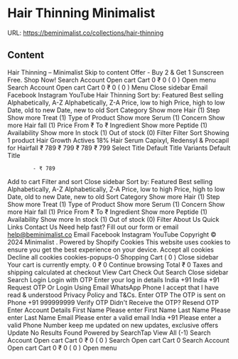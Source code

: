 # Hair Thinning  Minimalist

URL: https://beminimalist.co/collections/hair-thinning

## Content

Hair Thinning – Minimalist
Skip to content
Offer - Buy 2 & Get 1 Sunscreen Free. Shop Now!
Search
Account
Open cart
Cart
0
₹ 0
(
0
)
Open menu
Search
Account
Open cart
Cart
0
₹ 0
(
0
)
Menu
Close sidebar
Email
Facebook
Instagram
YouTube
Hair Thinning
Sort by:
Featured
Best selling
Alphabetically, A-Z
Alphabetically, Z-A
Price, low to high
Price, high to low
Date, old to new
Date, new to old
Sort
Category
Show more
Hair (1)
Step
Show more
Treat (1)
Type of Product
Show more
Serum (1)
Concern
Show more
Hair fall (1)
Price
From
₹
To
₹
Ingredient
Show more
Peptide (1)
Availability
Show more
In stock (1)
Out of stock (0)
Filter
Filter
Sort
Showing 1 product
Hair Growth Actives 18% Hair Serum
Capixyl, Redensyl & Procapil for Hairfall
₹ 789
₹ 799
₹ 789
₹ 799
Select Title
Default Title
Variants
Default Title
            
            - ₹ 789
Add to cart
Filter and sort
Close sidebar
Sort by:
Featured
Best selling
Alphabetically, A-Z
Alphabetically, Z-A
Price, low to high
Price, high to low
Date, old to new
Date, new to old
Sort
Category
Show more
Hair (1)
Step
Show more
Treat (1)
Type of Product
Show more
Serum (1)
Concern
Show more
Hair fall (1)
Price
From
₹
To
₹
Ingredient
Show more
Peptide (1)
Availability
Show more
In stock (1)
Out of stock (0)
Filter
About Us
Quick Links
Contact Us
Need help fast? Fill out
our form
or email help@beminimalist.co
Email
Facebook
Instagram
YouTube
Copyright © 2024
Minimalist
.
Powered by Shopify
Cookies
This website uses cookies to ensure you get the best experience on your device.
Accept all cookies
Decline all cookies
cookies-popups-0
Shopping Cart
            (
0
)
Close sidebar
Your cart is currently empty.
0
₹ 0
Continue browsing
Total
₹ 0
Taxes and shipping calculated at checkout
View Cart
Check Out
Search
Close sidebar
Search
Login
Login with OTP
Enter your log in details
India
+91
India
+91
Request OTP
Or Login Using
Email
WhatsApp
Phone
I accept that I have read & understood
Privacy Policy
and T&Cs.
Enter OTP
The OTP is sent on
Phone
+91 999999999
Verify OTP
Didn't Receive the OTP?
Resend OTP
Enter Account Details
First Name
Please enter First Name
Last Name
Please enter Last Name
Email
Please enter a valid email
India
+91
Please enter a valid Phone Number
keep me updated on new updates, exclusive offers
Update
No Results Found
Powered by SearchTap
View All (-1)
Search
Account
Open cart
Cart
0
₹ 0
(
0
)
Search
Open cart
Cart
0
Search
Account
Open cart
Cart
0
₹ 0
(
0
)
Open menu